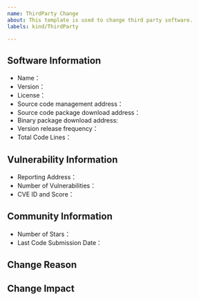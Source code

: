 ```yaml
---
name: ThirdParty Change
about: This template is used to change third party software.
labels: kind/ThirdParty

---
```


<!--  Thanks for sending an issue!  Here are some tips for you:

If this is your first time, please read our contributor guidelines: https://github.com/mindspore-ai/mindspore/blob/master/CONTRIBUTING.md
-->

<!--
The issue title format: [ThirdParty][new/upgrade/delete][SoftwareName version]
-->

## Software Information

- Name：<!--grpc-->
- Version：<!--1.35-->
- License：<!--Apache-2.0, please use the identifier in https://spdx.org/licenses-->
- Source code management address： <!--http://github.com/grpc-->
- Source code package download address：<!--https://github.com/grpc/grpc/archive/refs/tags/v1.35.0.tar.gz-->
- Binary package download address: <!--https://files.pythonhosted.org/packages/fc/eb/ba4847c80d3af31dc01a873eb54ecbd6e9a9c59b4ba28c0ec7aba55cc9dc/grpcio-1.35-cp37-cp37m-manylinux2010_x86_64.whl-->
- Version release frequency：<!--List the release dates of the latest five versions. Format is yy/mm/dd.-->
- Total Code Lines：<!--500 K lines -->

## Vulnerability Information

- Reporting Address：<!--If there is no vulnerability declaration address, leave this field blank.-->
- Number of Vulnerabilities：<!--Number of vulnerabilities in the last two years, ex. 2. Leave blank if none-->
- CVE ID and Score：<!--ID and score of historical CVE vulnerabilities in the past two years. Leave blank if none. Format is CVEID:Score-->

## Community Information

- Number of Stars：<!--500, Leave blank if none-->
- Last Code Submission Date：<!--2021/4/26, Leave blank if none-->

## Change Reason

<!--The reason for the change should be clearly stated why the software is needed. -->

<!--Describe which features of the software are required.-->

<!--When new software is introduced, assess how much work it takes to develop the required features.-->

## Change Impact

<!--If the version is deleted or updated, specify the code repositories and modules that will be affected, and how to modify them.-->
